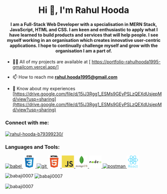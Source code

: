 <h1 align="center">Hi 👋, I'm Rahul Hooda</h1>
<h4 align="center">I am a Full-Stack Web Developer with a specialisation in MERN Stack, JavaScript, HTML and CSS. I am keen and enthusiastic to apply what I have learned to build products and services that will help people. I see myself working in an organisation which creates innovative user-centric applications. I hope to continually challenge myself and grow with the organisation I am a part of.</h4>


- 👨‍💻 All of my projects are available at [ https://portfolio-rahulhooda1995-gmailcom.vercel.app/]

- 📫 How to reach me **rahul.hooda1995@gmail.com**

- 📄 Know about my experiences [https://drive.google.com/file/d/15iJ3Rgg1_ESMs9GEyPSLzQEXdUsjepMd/view?usp=sharing](https://drive.google.com/file/d/15iJ3Rgg1_ESMs9GEyPSLzQEXdUsjepMd/view?usp=sharing)

<h3 align="left">Connect with me:</h3>
<p align="left">
<a href="https://linkedin.com/in/rahul-hooda-b79399230/" target="blank"><img align="center" src="https://raw.githubusercontent.com/rahuldkjain/github-profile-readme-generator/master/src/images/icons/Social/linked-in-alt.svg" alt="rahul-hooda-b79399230/" height="30" width="40" /></a>
</p>

<h3 align="left">Languages and Tools:</h3>
<p align="left"> <a href="https://babeljs.io/" target="_blank" rel="noreferrer"> <img src="https://www.vectorlogo.zone/logos/babeljs/babeljs-icon.svg" alt="babel" width="40" height="40"/> </a> <a href="https://www.w3schools.com/css/" target="_blank" rel="noreferrer"> <img src="https://raw.githubusercontent.com/devicons/devicon/master/icons/css3/css3-original-wordmark.svg" alt="css3" width="40" height="40"/> </a> <a href="https://git-scm.com/" target="_blank" rel="noreferrer"> <img src="https://www.vectorlogo.zone/logos/git-scm/git-scm-icon.svg" alt="git" width="40" height="40"/> </a> <a href="https://www.w3.org/html/" target="_blank" rel="noreferrer"> <img src="https://raw.githubusercontent.com/devicons/devicon/master/icons/html5/html5-original-wordmark.svg" alt="html5" width="40" height="40"/> </a> <a href="https://developer.mozilla.org/en-US/docs/Web/JavaScript" target="_blank" rel="noreferrer"> <img src="https://raw.githubusercontent.com/devicons/devicon/master/icons/javascript/javascript-original.svg" alt="javascript" width="40" height="40"/> </a> <a href="https://www.mongodb.com/" target="_blank" rel="noreferrer"> <img src="https://raw.githubusercontent.com/devicons/devicon/master/icons/mongodb/mongodb-original-wordmark.svg" alt="mongodb" width="40" height="40"/> </a> <a href="https://nodejs.org" target="_blank" rel="noreferrer"> <img src="https://raw.githubusercontent.com/devicons/devicon/master/icons/nodejs/nodejs-original-wordmark.svg" alt="nodejs" width="40" height="40"/> </a> <a href="https://postman.com" target="_blank" rel="noreferrer"> <img src="https://www.vectorlogo.zone/logos/getpostman/getpostman-icon.svg" alt="postman" width="40" height="40"/> </a> <a href="https://reactjs.org/" target="_blank" rel="noreferrer"> <img src="https://raw.githubusercontent.com/devicons/devicon/master/icons/react/react-original-wordmark.svg" alt="react" width="40" height="40"/> </a> </p>

<p><img align="left" src="https://github-readme-stats.vercel.app/api/top-langs?username=babaji0007&show_icons=true&locale=en&layout=compact" alt="babaji0007" /></p>

<p>&nbsp;<img align="center" src="https://github-readme-stats.vercel.app/api?username=babaji0007&show_icons=true&locale=en" alt="babaji0007" /></p>

<p><img align="center" src="https://github-readme-streak-stats.herokuapp.com/?user=babaji0007&" alt="babaji0007" /></p>
